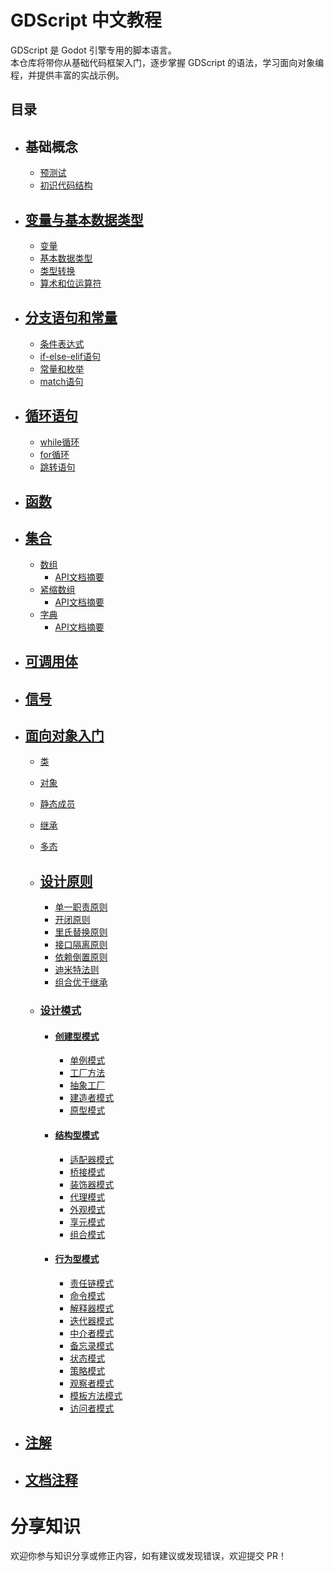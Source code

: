 # GDScript 中文教程

GDScript 是 Godot 引擎专用的脚本语言。  
本仓库将带你从基础代码框架入门，逐步掌握 GDScript 的语法，学习面向对象编程，并提供丰富的实战示例。

目录
---

- ## 基础概念
  - [预测试](tutorial/1.pre-test.md)
  - [初识代码结构](tutorial/2.introduction-to-code-structure.md)

- ## [变量与基本数据类型](tutorial/3.variables-and-basic-data-types/README.md)
  - [变量](tutorial/3.variables-and-basic-data-types/3.1.variables.md)
  - [基本数据类型](tutorial/3.variables-and-basic-data-types/3.2.basic-data-types.md)
  - [类型转换](tutorial/3.variables-and-basic-data-types/3.3.type-conversion.md)
  - [算术和位运算符](tutorial/3.variables-and-basic-data-types/3.4.arithmetic-and-bitwise-operators.md)

- ## [分支语句和常量](tutorial/4.branch-statements-and-constants/README.md)
  - [条件表达式](tutorial/4.branch-statements-and-constants/4.1.conditional-expressions.md)
  - [if-else-elif语句](tutorial/4.branch-statements-and-constants/4.2.if-else-elif.md)
  - [常量和枚举](tutorial/4.branch-statements-and-constants/4.3.constants-and-enums.md)
  - [match语句](tutorial/4.branch-statements-and-constants/4.4.match-statement.md)

- ## [循环语句](tutorial/5.loop-statements/README.md)
  - [while循环](tutorial/5.loop-statements/5.1.while-loop.md)
  - [for循环](tutorial/5.loop-statements/5.2.for-loop.md)
  - [跳转语句](tutorial/5.loop-statements/5.3.jump-statements.md)

- ## [函数](tutorial/6.functions.md)

- ## [集合](tutorial/7.collections/README.md)
  - [数组](tutorial/7.collections/7.1.array.md)
    - [API文档摘要](tutorial/7.collections/api-docs-summary/array.md)
  - [紧缩数组](tutorial/7.collections/7.2.packed-array.md)
    - [API文档摘要](tutorial/7.collections/api-docs-summary/packed-array.md)
  - [字典](tutorial/7.collections/7.3.dictionary.md)
    - [API文档摘要](tutorial/7.collections/api-docs-summary/dictionary.md)

- ## [可调用体](tutorial/8.callable.md)

- ## [信号](tutorial/9.signals.md)

- ## [面向对象入门](tutorial/10.object-oriented-intro/README.md)
  - [类](tutorial/10.object-oriented-intro/10.1.class.md)
  - [对象](tutorial/10.object-oriented-intro/10.2.object.md)
  - [静态成员](tutorial/10.object-oriented-intro/10.3.static-members.md)
  - [继承](tutorial/10.object-oriented-intro/10.4.inheritance.md)
  - [多态](tutorial/10.object-oriented-intro/10.5.polymorphism.md)
  - ## [设计原则](tutorial/10.object-oriented-intro/10.6.design-principles/README.md)
    - [单一职责原则](tutorial/10.object-oriented-intro/10.6.design-principles/10.6.1.single-responsibility-principle.md)
    - [开闭原则](tutorial/10.object-oriented-intro/10.6.design-principles/10.6.2.open-closed-principle.md)
    - [里氏替换原则](tutorial/10.object-oriented-intro/10.6.design-principles/10.6.3.liskov-substitution-principle.md)
    - [接口隔离原则](tutorial/10.object-oriented-intro/10.6.design-principles/10.6.4.interface-segregation-principle.md)
    - [依赖倒置原则](tutorial/10.object-oriented-intro/10.6.design-principles/10.6.5.dependency-inversion-principle.md)
    - [迪米特法则](tutorial/10.object-oriented-intro/10.6.design-principles/10.6.6.law-of-demeter.md)
    - [组合优于继承](tutorial/10.object-oriented-intro/10.6.design-principles/10.6.7.composition-over-inheritance.md)

  - ### [设计模式](tutorial/10.object-oriented-intro/10.7.design-patterns/README.md)
  
    - #### [创建型模式](tutorial/10.object-oriented-intro/10.7.design-patterns/10.7.1.creational-patterns/README.md)
      - [单例模式](tutorial/10.object-oriented-intro/10.7.design-patterns/10.7.1.creational-patterns/10.7.1.1.singleton-pattern.md)
      - [工厂方法](tutorial/10.object-oriented-intro/10.7.design-patterns/10.7.1.creational-patterns/10.7.1.2.factory-method.md)
      - [抽象工厂](tutorial/10.object-oriented-intro/10.7.design-patterns/10.7.1.creational-patterns/10.7.1.3.abstract-factory.md)
      - [建造者模式](tutorial/10.object-oriented-intro/10.7.design-patterns/10.7.1.creational-patterns/10.7.1.4.builder-pattern.md)
      - [原型模式](tutorial/10.object-oriented-intro/10.7.design-patterns/10.7.1.creational-patterns/10.7.1.5.prototype-pattern.md)

    - #### [结构型模式](tutorial/10.object-oriented-intro/10.7.design-patterns/10.7.2.structural-patterns/README.md)
      - [适配器模式](tutorial/10.object-oriented-intro/10.7.design-patterns/10.7.2.structural-patterns/10.7.2.1.adapter-pattern.md)
      - [桥接模式](tutorial/10.object-oriented-intro/10.7.design-patterns/10.7.2.structural-patterns/10.7.2.2.bridge-pattern.md)
      - [装饰器模式](tutorial/10.object-oriented-intro/10.7.design-patterns/10.7.2.structural-patterns/10.7.2.3.decorator-pattern.md)
      - [代理模式](tutorial/10.object-oriented-intro/10.7.design-patterns/10.7.2.structural-patterns/10.7.2.4.proxy-pattern.md)
      - [外观模式](tutorial/10.object-oriented-intro/10.7.design-patterns/10.7.2.structural-patterns/10.7.2.5.facade-pattern.md)
      - [享元模式](tutorial/10.object-oriented-intro/10.7.design-patterns/10.7.2.structural-patterns/10.7.2.6.flyweight-pattern.md)
      - [组合模式](tutorial/10.object-oriented-intro/10.7.design-patterns/10.7.2.structural-patterns/10.7.2.7.composite-pattern.md)

    - #### [行为型模式](tutorial/10.object-oriented-intro/10.7.design-patterns/10.7.3.behavioral-patterns/README.md)
      - [责任链模式](tutorial/10.object-oriented-intro/10.7.design-patterns/10.7.3.behavioral-patterns/10.7.3.1.chain-of-responsibility.md)
      - [命令模式](tutorial/10.object-oriented-intro/10.7.design-patterns/10.7.3.behavioral-patterns/10.7.3.2.command-pattern.md)
      - [解释器模式](tutorial/10.object-oriented-intro/10.7.design-patterns/10.7.3.behavioral-patterns/10.7.3.3.interpreter-pattern.md)
      - [迭代器模式](tutorial/10.object-oriented-intro/10.7.design-patterns/10.7.3.behavioral-patterns/10.7.3.4.iterator-pattern.md)
      - [中介者模式](tutorial/10.object-oriented-intro/10.7.design-patterns/10.7.3.behavioral-patterns/10.7.3.5.mediator-pattern.md)
      - [备忘录模式](tutorial/10.object-oriented-intro/10.7.design-patterns/10.7.3.behavioral-patterns/10.7.3.6.memento-pattern.md)
      - [状态模式](tutorial/10.object-oriented-intro/10.7.design-patterns/10.7.3.behavioral-patterns/10.7.3.7.state-pattern.md)
      - [策略模式](tutorial/10.object-oriented-intro/10.7.design-patterns/10.7.3.behavioral-patterns/10.7.3.8.strategy-pattern.md)
      - [观察者模式](tutorial/10.object-oriented-intro/10.7.design-patterns/10.7.3.behavioral-patterns/10.7.3.9.observer-pattern.md)
      - [模板方法模式](tutorial/10.object-oriented-intro/10.7.design-patterns/10.7.3.behavioral-patterns/10.7.3.10.template-method-pattern.md)
      - [访问者模式](tutorial/10.object-oriented-intro/10.7.design-patterns/10.7.3.behavioral-patterns/10.7.3.11.visitor-pattern.md)

- ## [注解](tutorial/11.annotation.md)

- ## [文档注释](tutorial/12.doc-comments.md) 

# 分享知识

欢迎你参与知识分享或修正内容，如有建议或发现错误，欢迎提交 PR！